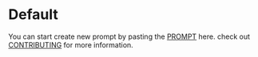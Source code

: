 # Default

You can start create new prompt by pasting the [PROMPT](./PROMPT.md) here. check out [CONTRIBUTING](CONTRIBUTING.md) for more information.